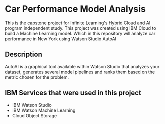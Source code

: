 # Car Performance Model Analysis
This is the capstone project for Infinite Learning's Hybrid Cloud and AI program independent study. This project was created using IBM Cloud to build a Machine Learning model.
Which in this repository will analyze car performance in New York using Watson Studio AutoAI

## Description
AutoAI is a graphical tool available within Watson Studio that analyzes your dataset, generates several model pipelines  and ranks them based on the metric chosen for the problem.

## IBM Services that were used in this project
* IBM Watson Studio
* IBM Watson Machine Learning
* Cloud Object Storage
